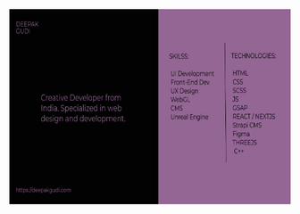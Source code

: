 <img src="https://github.com/deepakgudi-pixel/deepakgudi-pixel/blob/main/card.jpg" style="width: 650px; height:350px;">

